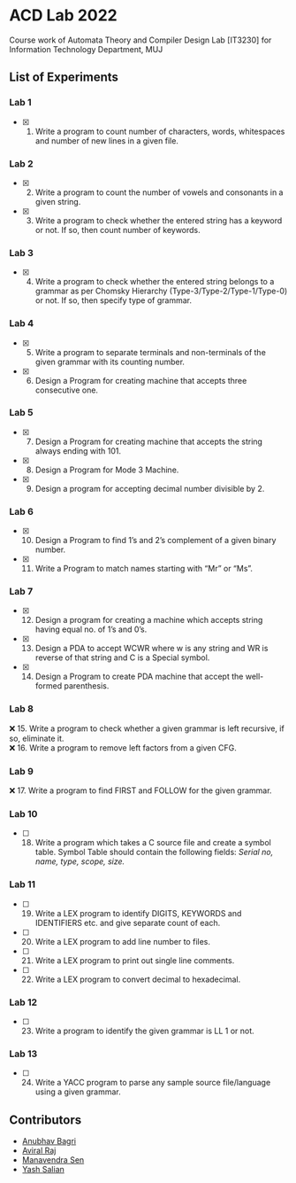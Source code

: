 # ACD Lab 2022

Course work of Automata Theory and Compiler Design Lab [IT3230] for Information Technology Department, MUJ

## List of Experiments

### Lab 1

- [x] 1. Write a program to count number of characters, words, whitespaces and number of new lines in a given file.

### Lab 2

- [x] 2. Write a program to count the number of vowels and consonants in a given string.
- [x] 3. Write a program to check whether the entered string has a keyword or not. If so, then count number of keywords.

### Lab 3

- [x] 4. Write a program to check whether the entered string belongs to a grammar as per Chomsky Hierarchy (Type-3/Type-2/Type-1/Type-0) or not. If so, then specify type of grammar.

### Lab 4

- [x] 5. Write a program to separate terminals and non-terminals of the given grammar with its counting number.
- [x] 6. Design a Program for creating machine that accepts three consecutive one.

### Lab 5

- [x] 7. Design a Program for creating machine that accepts the string always ending with 101.
- [x] 8. Design a Program for Mode 3 Machine.
- [x] 9. Design a program for accepting decimal number divisible by 2.

### Lab 6

- [x] 10. Design a Program to find 1’s and 2’s complement of a given binary number.
- [x] 11. Write a Program to match names starting with “Mr” or “Ms”.

### Lab 7

- [x] 12. Design a program for creating a machine which accepts string having equal no. of 1’s and 0’s.
- [x] 13. Design a PDA to accept WCWR where w is any string and WR is reverse of that string and C is a Special symbol.
- [x] 14. Design a Program to create PDA machine that accept the well-formed parenthesis.

### Lab 8

❌ 15. Write a program to check whether a given grammar is left recursive, if so, eliminate it. <br>
❌ 16. Write a program to remove left factors from a given CFG.

### Lab 9

❌ 17. Write a program to find FIRST and FOLLOW for the given grammar.

### Lab 10

- [ ] 18. Write a program which takes a C source file and create a symbol table. Symbol Table should contain the following fields:
      _Serial no, name, type, scope, size._

### Lab 11

- [ ] 19. Write a LEX program to identify DIGITS, KEYWORDS and IDENTIFIERS
      etc. and give separate count of each.
- [ ] 20. Write a LEX program to add line number to files.
- [ ] 21. Write a LEX program to print out single line comments.
- [ ] 22. Write a LEX program to convert decimal to hexadecimal.

### Lab 12

- [ ] 23. Write a program to identify the given grammar is LL 1 or not.

### Lab 13

- [ ] 24. Write a YACC program to parse any sample source file/language using a given grammar.

## Contributors

- [Anubhav Bagri](https://www.linkedin.com/in/anubhavbagri/)
- [Aviral Raj](https://www.linkedin.com/in/aviral-raj-5a9a04184/)
- [Manavendra Sen](https://www.linkedin.com/in/manavendrasen/)
- [Yash Salian](https://www.linkedin.com/in/yash-salian-664086170/)
